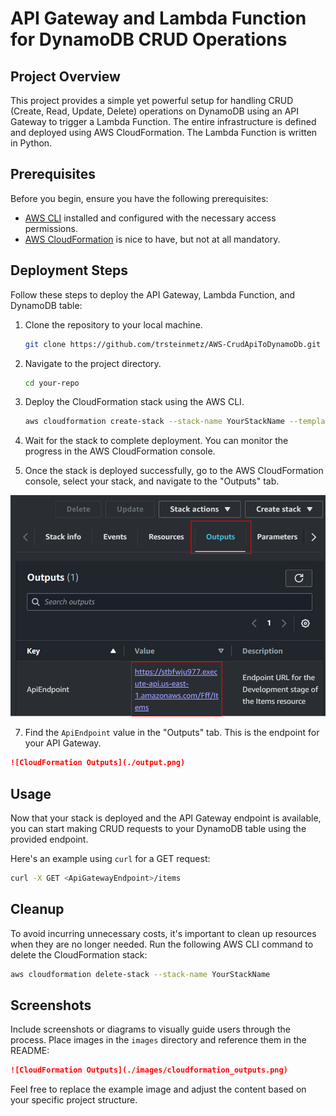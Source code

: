 # API Gateway and Lambda Function for DynamoDB CRUD Operations

## Project Overview

This project provides a simple yet powerful setup for handling CRUD (Create, Read, Update, Delete) operations on DynamoDB using an API Gateway to trigger a Lambda Function. The entire infrastructure is defined and deployed using AWS CloudFormation. The Lambda Function is written in Python.

## Prerequisites

Before you begin, ensure you have the following prerequisites:

- [AWS CLI](https://aws.amazon.com/cli/) installed and configured with the necessary access permissions.
- [AWS CloudFormation](https://aws.amazon.com/cloudformation/) is nice to have, but not at all mandatory.

## Deployment Steps

Follow these steps to deploy the API Gateway, Lambda Function, and DynamoDB table:

1. Clone the repository to your local machine.

    ```bash
    git clone https://github.com/trsteinmetz/AWS-CrudApiToDynamoDb.git
    ```

2. Navigate to the project directory.

    ```bash
    cd your-repo
    ```

3. Deploy the CloudFormation stack using the AWS CLI.

    ```bash
    aws cloudformation create-stack --stack-name YourStackName --template-body file://HttpApi-Lambda-DynamoDb.yml --capabilities CAPABILITY_IAM
    ```

4. Wait for the stack to complete deployment. You can monitor the progress in the AWS CloudFormation console.

5. Once the stack is deployed successfully, go to the AWS CloudFormation console, select your stack, and navigate to the "Outputs" tab.

![Alt text](https://github.com/trsteinmetz/AWS-CrudApiToDynamoDb/blob/main/images/output.png "Find the Endpoint to Your API")

7. Find the `ApiEndpoint` value in the "Outputs" tab. This is the endpoint for your API Gateway.

```markdown
![CloudFormation Outputs](./output.png)
```

## Usage

Now that your stack is deployed and the API Gateway endpoint is available, you can start making CRUD requests to your DynamoDB table using the provided endpoint.

Here's an example using `curl` for a GET request:

```bash
curl -X GET <ApiGatewayEndpoint>/items
```

## Cleanup

To avoid incurring unnecessary costs, it's important to clean up resources when they are no longer needed. Run the following AWS CLI command to delete the CloudFormation stack:

```bash
aws cloudformation delete-stack --stack-name YourStackName
```

## Screenshots

Include screenshots or diagrams to visually guide users through the process. Place images in the `images` directory and reference them in the README:

```markdown
![CloudFormation Outputs](./images/cloudformation_outputs.png)
```

Feel free to replace the example image and adjust the content based on your specific project structure.
